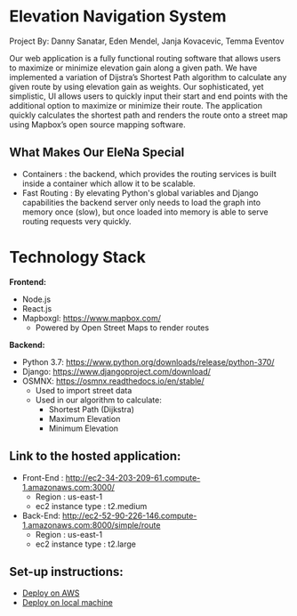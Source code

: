 # Elevation Navigation System

Project By: Danny Sanatar, Eden Mendel, Janja Kovacevic, Temma Eventov

Our web application is a fully functional routing software that allows users to maximize or minimize elevation gain along a given path. We have implemented a variation of Dijstra’s Shortest Path algorithm to calculate any given route by using elevation gain as weights. Our sophisticated, yet simplistic, UI allows users to quickly input their start and end points with the additional option to maximize or minimize their route. The application quickly calculates the shortest path and renders the route onto a street map using Mapbox’s open source mapping software.

## What Makes Our EleNa Special 

  - Containers : the backend, which provides the routing services is built inside a container which allow it to be scalable.
  - Fast Routing : By elevating Python's global variables and Django capabilities the backend server only needs to load the graph into memory once (slow), but once loaded into memory is able to serve routing requests very quickly.


# Technology Stack

**Frontend:**
  * Node.js
  * React.js 
  * Mapboxgl: https://www.mapbox.com/
    * Powered by Open Street Maps to render routes
  
**Backend:**
  * Python 3.7: https://www.python.org/downloads/release/python-370/
  * Django: https://www.djangoproject.com/download/
  * OSMNX: https://osmnx.readthedocs.io/en/stable/
    * Used to import street data
    * Used in our algorithm to calculate:
      * Shortest Path (Dijkstra)
      * Maximum Elevation
      * Minimum Elevation

## Link to the hosted application:
  * Front-End : http://ec2-34-203-209-61.compute-1.amazonaws.com:3000/
    * Region : us-east-1
    * ec2 instance type : t2.medium
  * Back-End: http://ec2-52-90-226-146.compute-1.amazonaws.com:8000/simple/route
    * Region : us-east-1
    * ec2 instance type : t2.large


## Set-up instructions:
  * [Deploy on AWS](https://github.com/mendeleden/CS520-Elena/tree/master/cloud)
  * [Deploy on local machine](https://github.com/mendeleden/CS520-Elena/tree/master/local)

